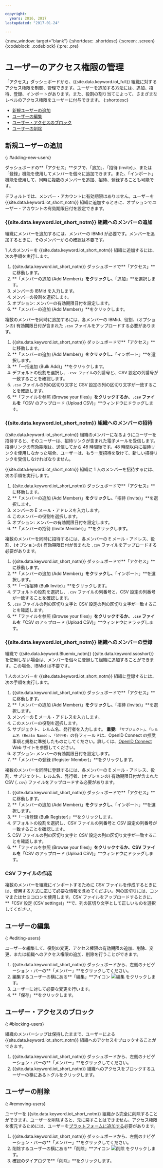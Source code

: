 ```yaml
---

copyright:
  years: 2016, 2017
lastupdated: "2017-01-24"

---
```


{:new_window: target="blank"}
{:shortdesc: .shortdesc}
{:screen: .screen}
{:codeblock: .codeblock}
{:pre: .pre}

# ユーザーのアクセス権限の管理

「アクセス」ダッシュボードから、{{site.data.keyword.iot_full}} 組織に対するアクセス権限を制御、管理できます。ユーザーを追加する方法には、追加、招待、登録、インポートがあります。また、役割の割り当てによって、さまざまなレベルのアクセス権限をユーザーに付与できます。
{:shortdesc}

- [新規ユーザーの追加](#adding-new-users)
- [ユーザーの編集](#editing-users)
- [ユーザー・アクセスのブロック](#blocking-users)
- [ユーザーの削除](#removing-users)

## 新規ユーザーの追加
{: #adding-new-users}

ダッシュボードの**「アクセス」**タブで、「追加」、「招待 (Invite)」、または「登録」機能を使用してメンバーを個々に追加できます。また、「インポート」機能を使用して、同時に複数のメンバーを追加、招待、登録することも可能です。

デフォルトでは、メンバー・アカウントに有効期限はありません。ユーザーを {{site.data.keyword.iot_short_notm}} 組織に追加するときに、オプションでユーザー・アカウントの有効期限日付を設定できます。

### {{site.data.keyword.iot_short_notm}} 組織へのメンバーの追加

組織にメンバーを追加するには、メンバーの IBMid が必要です。メンバーを追加するときに、そのメンバーからの確認は不要です。

1 人のメンバーを {{site.data.keyword.iot_short_notm}} 組織に追加するには、次の手順を実行します。
1. {{site.data.keyword.iot_short_notm}} ダッシュボードで**「アクセス」**に移動します。
2. **「メンバーの追加 (Add Member)」**をクリックし、**「追加」**を選択します。
3. メンバーの IBMid を入力します。
4. メンバーの役割を選択します。
5. オプション: メンバーの有効期限日付を設定します。
6. **「メンバーの追加 (Add Member)」**をクリックします。

複数のメンバーを同時に追加するには、各メンバーの IBMid、役割、(オプションの) 有効期限日付が含まれた `.csv` ファイルをアップロードする必要があります。
1. {{site.data.keyword.iot_short_notm}} ダッシュボードで**「アクセス」**に移動します。
2. **「メンバーの追加 (Add Member)」**をクリックし、**「インポート」**を選択します。
3. **「一括追加 (Bulk Add)」**をクリックします。
4. デフォルトの役割を選択し、`.csv ファイル`の列番号と、CSV 設定の列番号が一致することを確認します。
5. `.csv` ファイルの列の区切り文字と CSV 設定の列の区切り文字が一致することを確認します。
6. **「ファイルを参照 (Browse your files)」**をクリックするか、`.csv` ファイルを**「CSV のアップロード (Upload CSV)」**ウィンドウにドラッグします。

### {{site.data.keyword.iot_short_notm}} 組織へのメンバーの招待

{{site.data.keyword.iot_short_notm}} 組織のメンバーになるようにユーザーを招待すると、そのユーザーは、招待リンクが含まれた電子メールを受信します。招待リンクの有効期限は、送信してから 48 時間後です。48 時間以内に招待リンクを使用しなかった場合、ユーザーは、もう一度招待を受けて、新しい招待リンクを受信しなければなりません。

{{site.data.keyword.iot_short_notm}} 組織に 1 人のメンバーを招待するには、次の手順を実行します。
1. {{site.data.keyword.iot_short_notm}} ダッシュボードで**「アクセス」**に移動します。
2. **「メンバーの追加 (Add Member)」**をクリックし、**「招待 (Invite)」**を選択します。
3. メンバーの E メール・アドレスを入力します。
4. このメンバーの役割を選択します。
5. オプション: メンバーの有効期限日付を設定します。
6. **「メンバーの招待 (Invite Member)」**をクリックします。

複数のメンバーを同時に招待するには、各メンバーの E メール・アドレス、役割、(オプションの) 有効期限日付が含まれた `.csv` ファイルをアップロードする必要があります。
1. {{site.data.keyword.iot_short_notm}} ダッシュボードで**「アクセス」**に移動します。
2. **「メンバーの追加 (Add Member)」**をクリックし、**「インポート」**を選択します。
3. **「一括招待 (Bulk Invite)」**をクリックします。
4. デフォルトの役割を選択し、`.csv` ファイルの列番号と、CSV 設定の列番号が一致することを確認します。
5. `.csv` ファイルの列の区切り文字と CSV 設定の列の区切り文字が一致することを確認します。
6. **「ファイルを参照 (Browse your files)」**をクリックするか、`.csv` ファイルを**「CSV のアップロード (Upload CSV)」**ウィンドウにドラッグします。

### {{site.data.keyword.iot_short_notm}} 組織へのメンバーの登録

組織で {{site.data.keyword.Bluemix_notm}} {{site.data.keyword.ssoshort}} を使用しない場合は、メンバーを個々に登録して組織に追加することができます。この場合、IBMid は不要です。

1 人のメンバーを {{site.data.keyword.iot_short_notm}} 組織に登録するには、次の手順を実行します。
1. {{site.data.keyword.iot_short_notm}} ダッシュボードで**「アクセス」**に移動します。
2. **「メンバーの追加 (Add Member)」**をクリックし、**「招待 (Invite)」**を選択します。
3. メンバーの E メール・アドレスを入力します。
4. このメンバーの役割を選択します。
5. サブジェクト、レルム名、発行者を入力します。
   **重要:** `「サブジェクト」`、`「レルム名 (Realm Name)」`、`「発行者」`の各フィールドは、OpenID Connect の推奨事項と規格に準拠したものにしてください。詳しくは、[OpenID Connect](http://openid.net/connect/) Web サイトを参照してください。
6. オプション: メンバーの有効期限日付を設定します。
7. **「メンバーの登録 (Register Member)」**をクリックします。

複数のメンバーを同時に登録するには、各メンバーの E メール・アドレス、役割、サブジェクト、レルム名、発行者、(オプションの) 有効期限日付が含まれた CSV (`.csv`) ファイルをアップロードする必要があります。
1. {{site.data.keyword.iot_short_notm}} ダッシュボードで**「アクセス」**に移動します。
2. **「メンバーの追加 (Add Member)」**をクリックし、**「インポート」**を選択します。
3. **「一括登録 (Bulk Register)」**をクリックします。
4. デフォルトの役割を選択し、CSV ファイルの列番号と CSV 設定の列番号が一致することを確認します。
5. CSV ファイルの列の区切り文字と CSV 設定の列の区切り文字が一致することを確認します。
6. **「ファイルを参照 (Browse your files)」**をクリックするか、CSV ファイルを**「CSV のアップロード (Upload CSV)」**ウィンドウにドラッグします。

### CSV ファイルの作成

複数のメンバーを組織にインポートするために CSV ファイルを作成するときには、使用する方式に応じて必要な情報を含めてください。列の区切りには、コンマまたはセミコロンを使用します。CSV ファイルをアップロードするときに、**「CSV 設定 (CSV settings)」**で、列の区切り文字として正しいものを選択してください。

## ユーザーの編集
{: #editing-users}

ユーザーを編集して、役割の変更、アクセス権限の有効期限の追加、削除、変更、または組織へのアクセス権限の追加、削除を行うことができます。

1. {{site.data.keyword.iot_short_notm}} ダッシュボードから、左側のナビゲーション・バーの**「メンバー」**をクリックしてください。
2. 編集するユーザーの横にある**「編集」**アイコン ![編集](/docs/images/edit_32.svg) をクリックします。
3. ユーザーに対して必要な変更を行います。
4. **「保存」**をクリックします。

## ユーザー・アクセスのブロック
{: #blocking-users}

組織のメンバーシップは保持したままで、ユーザーによる {{site.data.keyword.iot_short_notm}} 組織へのアクセスをブロックすることができます。

1. {{site.data.keyword.iot_short_notm}} ダッシュボードから、左側のナビゲーション・バーの**「メンバー」**をクリックしてください。
2. {{site.data.keyword.iot_short_notm}} 組織へのアクセスをブロックするユーザーの横にあるトグルをクリックします。


## ユーザーの削除
{: #removing-users}

ユーザーを {{site.data.keyword.iot_short_notm}} 組織から完全に削除することができます。ユーザーを削除すると、元に戻すことはできません。アクセス権限を復元するためには、ユーザーを[プラットフォームに追加する](#adding-new-users)必要があります。

1. {{site.data.keyword.iot_short_notm}} ダッシュボードから、左側のナビゲーション・バーの**「メンバー」**をクリックしてください。
2. 削除するユーザーの横にある**「削除」**アイコン ![削除](/docs/images/trash_32.svg) をクリックします。
3. 確認のダイアログで**「削除」**をクリックします。

